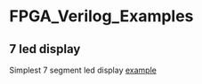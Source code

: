 # FPGA_Verilog_Examples


## 7 led display
Simplest 7 segment led display [example](https://github.com/signalius/FPGA_Verilog_Examples/tree/master/Example_7seg_led_display)
